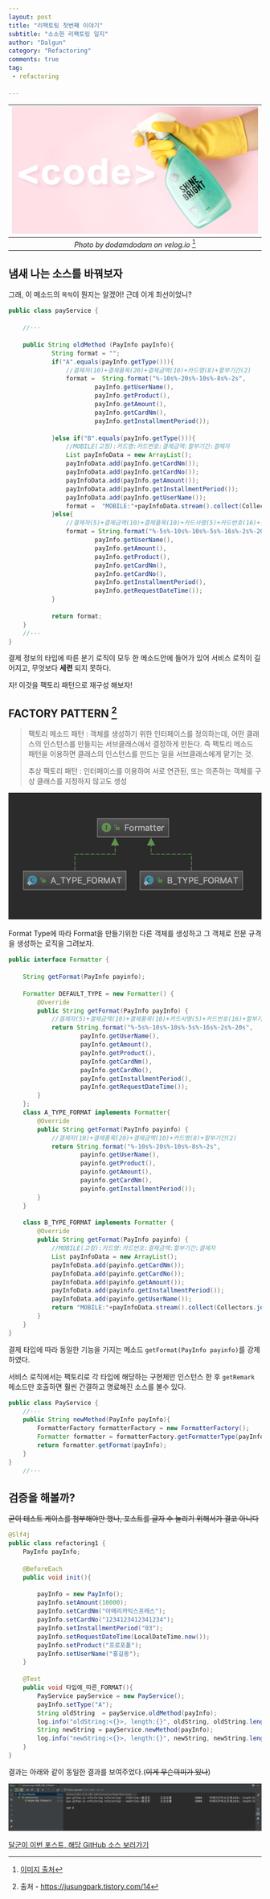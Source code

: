 ```yaml
---
layout: post
title: "리팩토링 첫번째 이야기"
subtitle: "소소한 리팩토링 일지"
author: "Dalgun"
category: "Refactoring"
comments: true
tag: 
 - refactoring
 
---
```


|![thumb](/assets/img/post1-thumb.png)|
|:--:| 
| *Photo by dodamdodam on velog.io* [^1] |

## 냄새 나는 소스를 바꿔보자

 그래, 이 메소드의 `목적`이 뭔지는 알겠어! 근데 이게 최선이었니? 
 

```java
public class payService {
    
    //···
    
    public String oldMethod (PayInfo payInfo){
            String format = "";
            if("A".equals(payInfo.getType())){
                //결제자(10)+결제품목(20)+결제금액(10)+카드명(8)+할부기간(2)
                format =  String.format("%-10s%-20s%-10s%-8s%-2s",
                        payInfo.getUserName(),
                        payInfo.getProduct(),
                        payInfo.getAmount(),
                        payInfo.getCardNm(),
                        payInfo.getInstallmentPeriod());
    
            }else if("B".equals(payInfo.getType())){
                //MOBILE(고정):카드명:카드번호:결제금액:할부기간:결제자
                List payInfoData = new ArrayList();
                payInfoData.add(payInfo.getCardNm());
                payInfoData.add(payInfo.getCardNo());
                payInfoData.add(payInfo.getAmount());
                payInfoData.add(payInfo.getInstallmentPeriod());
                payInfoData.add(payInfo.getUserName());
                format =  "MOBILE:"+payInfoData.stream().collect(Collectors.joining(":")).toString();
            }else{
                //결제자(5)+결제금액(10)+결제품목(10)+카드사명(5)+카드번호(16)+할부기간(2)+요청시각(20)
                format = String.format("%-5s%-10s%-10s%-5s%-16s%-2s%-20s",
                        payInfo.getUserName(),
                        payInfo.getAmount(),
                        payInfo.getProduct(),
                        payInfo.getCardNm(),
                        payInfo.getCardNo(),
                        payInfo.getInstallmentPeriod(),
                        payInfo.getRequestDateTime());
            }
    
            return format;
    }
    //···
}
```

결제 정보의 타입에 따른 분기 로직이 모두 한 메소드안에 들어가 있어 서비스 로직이 길어지고, 무엇보다 **세련** 되지 못하다.

자! 이것을 팩토리 패턴으로 재구성 해보자!

## FACTORY PATTERN [^2]
>팩토리 메소드 패턴 : 객체를 생성하기 위한 인터페이스를 정의하는데, 어떤 클래스의 인스턴스를
 만들지는 서브클래스에서 결정하게 만든다. 즉 팩토리 메소드 패턴을 이용하면
클래스의 인스턴스를 만드는 일을 서브클래스에게 맡기는 것.
>
>추상 팩토리 패턴 : 인터페이스를 이용하여 서로 연관된, 또는 의존하는 객체를 구상 클래스를 지정하지 않고도 생성

![interface](/assets/img/post1-1.png)

Format Type에 따라 Format을 만들기위한 다른 객체를 생성하고 그 객체로 전문 규격을 생성하는 로직을 그려보자.


```java
public interface Formatter {

    String getFormat(PayInfo payinfo);

    Formatter DEFAULT_TYPE = new Formatter() {
        @Override
        public String getFormat(PayInfo payInfo) {
            //결제자(5)+결제금액(10)+결제품목(10)+카드사명(5)+카드번호(16)+할부기간(2)+요청시각(20)
            return String.format("%-5s%-10s%-10s%-5s%-16s%-2s%-20s",
                    payInfo.getUserName(),
                    payInfo.getAmount(),
                    payInfo.getProduct(),
                    payInfo.getCardNm(),
                    payInfo.getCardNo(),
                    payInfo.getInstallmentPeriod(),
                    payInfo.getRequestDateTime());
        }
    };
    class A_TYPE_FORMAT implements Formatter{
        @Override
        public String getFormat(PayInfo payinfo) {
            //결제자(10)+결제품목(20)+결제금액(10)+카드명(8)+할부기간(2)
            return String.format("%-10s%-20s%-10s%-8s%-2s",
                    payinfo.getUserName(),
                    payinfo.getProduct(),
                    payinfo.getAmount(),
                    payinfo.getCardNm(),
                    payinfo.getInstallmentPeriod());
        }
    }

    class B_TYPE_FORMAT implements Formatter {
        @Override
        public String getFormat(PayInfo payinfo) {
            //MOBILE(고정):카드명:카드번호:결제금액:할부기간:결제자
            List payInfoData = new ArrayList();
            payInfoData.add(payinfo.getCardNm());
            payInfoData.add(payinfo.getCardNo());
            payInfoData.add(payinfo.getAmount());
            payInfoData.add(payinfo.getInstallmentPeriod());
            payInfoData.add(payinfo.getUserName());
            return "MOBILE:"+payInfoData.stream().collect(Collectors.joining(":")).toString();
        }
    }
}
```

결제 타입에 따라 동일한 기능을 가지는 메소드 `getFormat(PayInfo payinfo)`를 강제하였다.

서비스 로직에서는 팩토리로 각 타입에 해당하는 구현체만 인스턴스 한 후 `getRemark` 메소드만 호출하면 훨씬 간결하고 명료해진 소스를 볼수 있다.
```java
public class PayService {
    //···
    public String newMethod(PayInfo payInfo){
        FormatterFactory formatterFactory = new FormatterFactory();
        Formatter formatter = formatterFactory.getFormatterType(payInfo.getType());
        return formatter.getFormat(payInfo);
    }
}
    //···

```

## 검증을 해볼까?

~~굳이 테스트 케이스를 첨부해야만 했나, 포스트를 글자 수 늘리기 위해서가 결코 아니다~~
```java
@Slf4j
public class refactoring1 {
    PayInfo payInfo;

    @BeforeEach
    public void init(){

        payInfo = new PayInfo();
        payInfo.setAmount(10000);
        payInfo.setCardNm("아메리카익스프레스");
        payInfo.setCardNo("1234123412341234");
        payInfo.setInstallmentPeriod("03");
        payInfo.setRequestDateTime(LocalDateTime.now());
        payInfo.setProduct("프로포폴");
        payInfo.setUserName("홍길동");
    }

    @Test
    public void 타입에_따른_FORMAT(){
        PayService payService = new PayService();
        payInfo.setType("A");
        String oldString  = payService.oldMethod(payInfo);
        log.info("oldString:<{}>, length:{}", oldString, oldString.length());
        String newString = payService.newMethod(payInfo);
        log.info("newString:<{}>, length:{}", newString, newString.length());
    }
}
```

결과는 아래와 같이 동일한 결과를 보여주었다.(~~이게 무슨의미가 있나~~)

![result](/assets/img/post1-2.png)

[달군이 이번 포스트, 해당 GitHub 소스 보러가기](https://github.com/dalgun/play)


[^1]: [이미지 출처]("https://velog.io/@myeongho0812/-%EC%B2%AB-%ED%94%84%EB%A1%9C%EC%A0%9D%ED%8A%B8-%EB%A6%AC%ED%8C%A9%ED%86%A0%EB%A7%81-%ED%94%84%EB%A1%9C%EC%A0%9D%ED%8A%B8-%EC%86%8C%EA%B0%9C-%EC%9B%B9-%EA%B0%9C%EB%B0%9C%EC%9E%90%EB%A1%9C-%EC%84%B1%EC%9E%A5%ED%95%98%EA%B8%B0-qxk0ugiy01")
[^2]: 출처 - https://jusungpark.tistory.com/14
 
